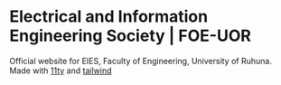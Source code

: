 # Electrical and Information Engineering Society | FOE-UOR

Official website for EIES, Faculty of Engineering, University of Ruhuna.  
Made with [11ty](https://11ty.io/) and [tailwind](https://tailwindcss.com/)  
